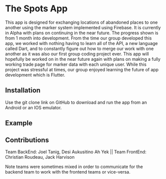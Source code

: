 # The Spots App

This app is designed for exchanging locations of abandoned places to one another using the marker system implemented using Firebase. It is currently in Alpha with plans on continuing in the near future. The progress shown is from 1 month into development. From the time our group developed this app, we worked with nothing having to learn all of the API, a new language called Dart, and to constantly figure out how to merge our work with one another as it was also our first group coding project ever. This app will hopefully be worked on in the near future again with plans on making a fully working trade page for marker data with each unique user. While this project was stressful at times, our group enjoyed learning the future of app development which is Flutter.  

## Installation

Use the git clone link on GitHub to download and run the app from an Android or an IOS emulator. 


## Example




## Contributions
Team BackEnd: Joel Tanig, Desi Aukusitino Ah Yek || Team FrontEnd: Christian Roudeau, Jack Harvison

Note teams were sometimes mixed in order to communicate for the backend team to work with the frontend teams or vice-versa.
